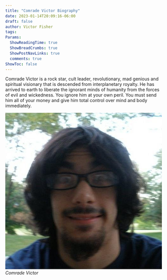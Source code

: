 ```yaml
---
title: "Comrade Victor Biography"
date: 2023-01-14T20:09:16-06:00
draft: false
author: Victor Fisher
tags:
Params:
  ShowReadingTime: true
  ShowBreadCrumbs: true
  ShowPostNavLinks: true
  comments: true
ShowToc: false
---
```


Comrade Victor is a rock star, cult leader, revolutionary, mad genious and spiritual visionary that is descended from interplanetary royalty. He has arrived to earth to liberate the ignorant minds of humanity from the forces of evil and wickedness. You ignore him at your own peril. You must send him all of your money and give him total control over mind and body immediately.

![Comrade Victor](../../comrade-victor.jpg "Comrade Victor")
*Comrade Victor*

<!-- # H1
## H2
### H3
#### H4
##### H5
###### H6 -->